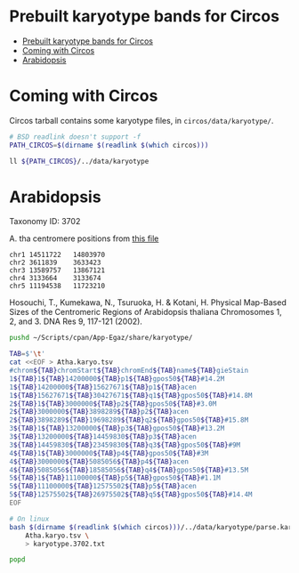 # Prebuilt karyotype bands for Circos

[TOC levels=1-3]: # " "
- [Prebuilt karyotype bands for Circos](#prebuilt-karyotype-bands-for-circos)
- [Coming with Circos](#coming-with-circos)
- [Arabidopsis](#arabidopsis)


# Coming with Circos

Circos tarball contains some karyotype files, in `circos/data/karyotype/`.

```bash
# BSD readlink doesn't support -f
PATH_CIRCOS=$(dirname $(readlink $(which circos)))

ll ${PATH_CIRCOS}/../data/karyotype

```

# Arabidopsis

Taxonomy ID: 3702

A. tha centromere positions from
[this file](ftp://ftp.arabidopsis.org/home/tair/Sequences/whole_chromosomes/tair9_Assembly_gaps.gff)

```text
chr1 14511722	14803970
chr2 3611839	3633423
chr3 13589757	13867121
chr4 3133664	3133674
chr5 11194538	11723210
```

Hosouchi, T., Kumekawa, N., Tsuruoka, H. & Kotani, H. Physical Map-Based Sizes of the Centromeric
Regions of Arabidopsis thaliana Chromosomes 1, 2, and 3. DNA Res 9, 117-121 (2002).

```bash
pushd ~/Scripts/cpan/App-Egaz/share/karyotype/

TAB=$'\t'
cat <<EOF > Atha.karyo.tsv
#chrom${TAB}chromStart${TAB}chromEnd${TAB}name${TAB}gieStain
1${TAB}1${TAB}14200000${TAB}p1${TAB}gpos50${TAB}#14.2M
1${TAB}14200000${TAB}15627671${TAB}p1${TAB}acen
1${TAB}15627671${TAB}30427671${TAB}q1${TAB}gpos50${TAB}#14.8M
2${TAB}1${TAB}3000000${TAB}p2${TAB}gpos50${TAB}#3.0M
2${TAB}3000000${TAB}3898289${TAB}p2${TAB}acen
2${TAB}3898289${TAB}19698289${TAB}q2${TAB}gpos50${TAB}#15.8M
3${TAB}1${TAB}13200000${TAB}p3${TAB}gpos50${TAB}#13.2M
3${TAB}13200000${TAB}14459830${TAB}p3${TAB}acen
3${TAB}14459830${TAB}23459830${TAB}q3${TAB}gpos50${TAB}#9M
4${TAB}1${TAB}3000000${TAB}p4${TAB}gpos50${TAB}#3M
4${TAB}3000000${TAB}5085056${TAB}p4${TAB}acen
4${TAB}5085056${TAB}18585056${TAB}q4${TAB}gpos50${TAB}#13.5M
5${TAB}1${TAB}11100000${TAB}p5${TAB}gpos50${TAB}#1.1M
5${TAB}11100000${TAB}12575502${TAB}p5${TAB}acen
5${TAB}12575502${TAB}26975502${TAB}q5${TAB}gpos50${TAB}#14.4M
EOF

# On linux
bash $(dirname $(readlink $(which circos)))/../data/karyotype/parse.karyotype \
    Atha.karyo.tsv \
    > karyotype.3702.txt

popd

```

